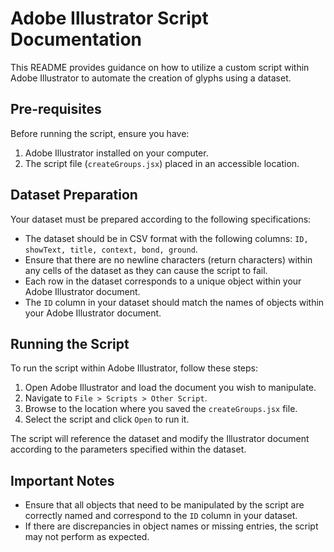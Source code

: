 # Adobe Illustrator Script Documentation

This README provides guidance on how to utilize a custom script within Adobe Illustrator to automate the creation of glyphs using a dataset.

## Pre-requisites

Before running the script, ensure you have:

1. Adobe Illustrator installed on your computer.
2. The script file (`createGroups.jsx`) placed in an accessible location.

## Dataset Preparation

Your dataset must be prepared according to the following specifications:

- The dataset should be in CSV format with the following columns: `ID, showText, title, context, bond, ground`.
- Ensure that there are no newline characters (return characters) within any cells of the dataset as they can cause the script to fail.
- Each row in the dataset corresponds to a unique object within your Adobe Illustrator document.
- The `ID` column in your dataset should match the names of objects within your Adobe Illustrator document.

## Running the Script

To run the script within Adobe Illustrator, follow these steps:

1. Open Adobe Illustrator and load the document you wish to manipulate.
2. Navigate to `File > Scripts > Other Script`.
3. Browse to the location where you saved the `createGroups.jsx` file.
4. Select the script and click `Open` to run it.

The script will reference the dataset and modify the Illustrator document according to the parameters specified within the dataset.

## Important Notes

- Ensure that all objects that need to be manipulated by the script are correctly named and correspond to the `ID` column in your dataset.
- If there are discrepancies in object names or missing entries, the script may not perform as expected.
